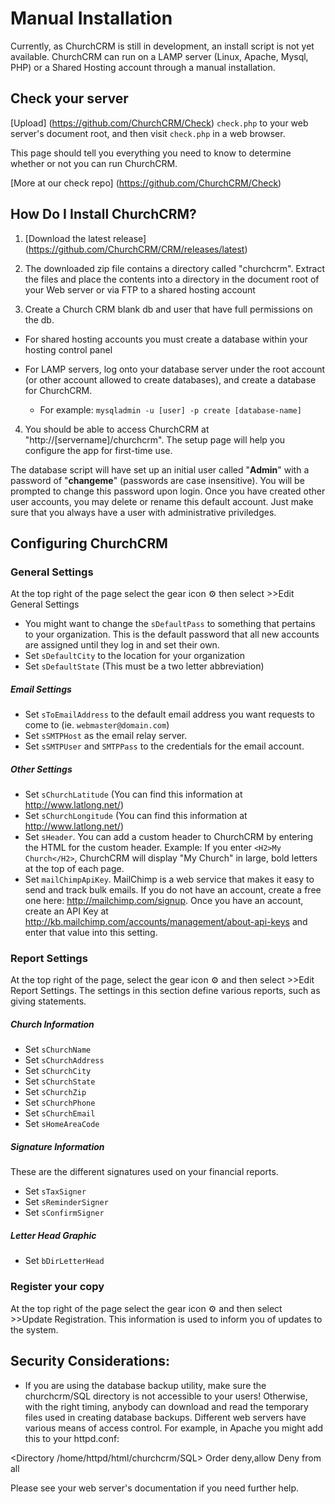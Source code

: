 # Manual Installation

Currently, as ChurchCRM is still in development, an install script is not yet available. ChurchCRM can run on a LAMP server (Linux, Apache, Mysql, PHP) or a Shared Hosting account through a manual installation.

## Check your server

[Upload] (https://github.com/ChurchCRM/Check) `check.php` to your web server's document root, and then visit `check.php` in a web browser.

This page should tell you everything you need to know to determine whether or not you can run ChurchCRM. 

[More at our check repo] (https://github.com/ChurchCRM/Check) 

## How Do I Install ChurchCRM?

1. [Download the latest release] (https://github.com/ChurchCRM/CRM/releases/latest)

2. The downloaded zip file contains a directory called "churchcrm".
Extract the files and place the contents into a directory in the document root of your Web server or via FTP to a shared hosting account

3. Create a Church CRM blank db and user that have full permissions on the db.

 - For shared hosting accounts you must create a database within your hosting control panel

 - For LAMP servers, log onto your database server under the root account (or other account
allowed to create databases), and create a database for ChurchCRM.

   * For example: ```mysqladmin -u [user] -p create [database-name]```

4. You should be able to access ChurchCRM at "http://[servername]/churchcrm". The setup page will help you configure the app for first-time use.  

The database script will have set up an initial user called "**Admin**" with a password of "**changeme**" (passwords are case insensitive). You will be prompted to change this password upon login.  Once you have created other user accounts, you may delete or rename this default account.  Just make sure that you always have a user with administrative priviledges.

## Configuring ChurchCRM

### General Settings
At the top right of the page select the gear icon ⚙ then select >>Edit General Settings

* You might want to change the `sDefaultPass` to something that pertains to your organization. This is the default password that all new accounts are assigned until they log in and set their own.
* Set `sDefaultCity` to the location for your organization
* Set `sDefaultState` (This must be a two letter abbreviation)

##### Email Settings

* Set `sToEmailAddress` to the default email address you want requests to come to (ie. `webmaster@domain.com`)
* Set `sSMTPHost` as the email relay server.
* Set `sSMTPUser` and `SMTPPass` to the credentials for the email account.

##### Other Settings

* Set `sChurchLatitude` (You can find this information at http://www.latlong.net/)
* Set `sChurchLongitude` (You can find this information at http://www.latlong.net/)
* Set `sHeader`. You can add a custom header to ChurchCRM by entering the HTML for the custom header.
    Example: If you enter ``<H2>My Church</H2>``, ChurchCRM will display "My Church" in large, 
    bold letters at the top of each page.
* Set `mailChimpApiKey`. MailChimp is a web service that makes it easy to send and track bulk emails. If you do not have an account, create a free one here: http://mailchimp.com/signup. Once you have an account, create an API Key at http://kb.mailchimp.com/accounts/management/about-api-keys and enter that value into this setting.


### Report Settings
At the top right of the page, select the gear icon ⚙ and then select >>Edit Report Settings.
The settings in this section define various reports, such as giving statements.

##### Church Information

* Set `sChurchName`
* Set `sChurchAddress` 	
* Set `sChurchCity`
* Set `sChurchState`	
* Set `sChurchZip`
* Set `sChurchPhone`
* Set `sChurchEmail`
* Set `sHomeAreaCode`

##### Signature Information
These are the different signatures used on your financial reports.

* Set `sTaxSigner`
* Set `sReminderSigner`
* Set `sConfirmSigner`

##### Letter Head Graphic

* Set `bDirLetterHead`

### Register your copy
At the top right of the page select the gear icon ⚙ and then select >>Update Registration.
This information is used to inform you of updates to the system.

Security Considerations:
---------------------
- If you are using the database backup utility, make sure the churchcrm/SQL directory is not accessible to your users!
Otherwise, with the right timing, anybody can download and read the temporary
files used in creating database backups. Different web servers have various means of access
control.  For example, in Apache you might add this to your httpd.conf:

<Directory /home/httpd/html/churchcrm/SQL>
 Order deny,allow
 Deny from all
</Directory>

Please see your web server's documentation if you need further help.
